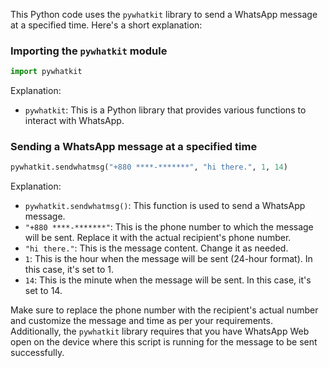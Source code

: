 This Python code uses the `pywhatkit` library to send a WhatsApp message at a specified time. Here's a short explanation:

### Importing the `pywhatkit` module
```python
import pywhatkit
```

Explanation:
- `pywhatkit`: This is a Python library that provides various functions to interact with WhatsApp.

### Sending a WhatsApp message at a specified time
```python
pywhatkit.sendwhatmsg("+880 ****-*******", "hi there.", 1, 14)
```

Explanation:
- `pywhatkit.sendwhatmsg()`: This function is used to send a WhatsApp message.
- `"+880 ****-*******"`: This is the phone number to which the message will be sent. Replace it with the actual recipient's phone number.
- `"hi there."`: This is the message content. Change it as needed.
- `1`: This is the hour when the message will be sent (24-hour format). In this case, it's set to 1.
- `14`: This is the minute when the message will be sent. In this case, it's set to 14.

Make sure to replace the phone number with the recipient's actual number and customize the message and time as per your requirements. Additionally, the `pywhatkit` library requires that you have WhatsApp Web open on the device where this script is running for the message to be sent successfully.

